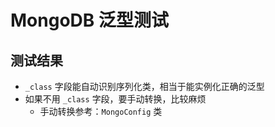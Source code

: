 # MongoDB 泛型测试

## 测试结果
- `_class` 字段能自动识别序列化类，相当于能实例化正确的泛型
- 如果不用 `_class` 字段，要手动转换，比较麻烦
  - 手动转换参考：`MongoConfig` 类